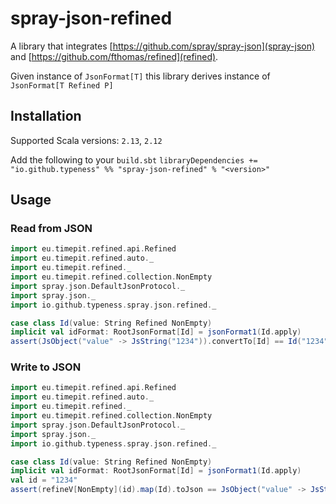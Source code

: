 # spray-json-refined

A library that integrates [https://github.com/spray/spray-json](spray-json) and [https://github.com/fthomas/refined](refined).

Given instance of `JsonFormat[T]` this library derives instance of `JsonFormat[T Refined P]`

## Installation
Supported Scala versions: `2.13`, `2.12`

Add the following to your `build.sbt`
`libraryDependencies += "io.github.typeness" %% "spray-json-refined" % "<version>"`


## Usage

### Read from JSON
``` scala
import eu.timepit.refined.api.Refined
import eu.timepit.refined.auto._
import eu.timepit.refined._
import eu.timepit.refined.collection.NonEmpty
import spray.json.DefaultJsonProtocol._
import spray.json._
import io.github.typeness.spray.json.refined._

case class Id(value: String Refined NonEmpty)
implicit val idFormat: RootJsonFormat[Id] = jsonFormat1(Id.apply)
assert(JsObject("value" -> JsString("1234")).convertTo[Id] == Id("1234"))
```

### Write to JSON
``` scala
import eu.timepit.refined.api.Refined
import eu.timepit.refined.auto._
import eu.timepit.refined._
import eu.timepit.refined.collection.NonEmpty
import spray.json.DefaultJsonProtocol._
import spray.json._
import io.github.typeness.spray.json.refined._

case class Id(value: String Refined NonEmpty)
implicit val idFormat: RootJsonFormat[Id] = jsonFormat1(Id.apply)
val id = "1234"
assert(refineV[NonEmpty](id).map(Id).toJson == JsObject("value" -> JsString(id)))
```